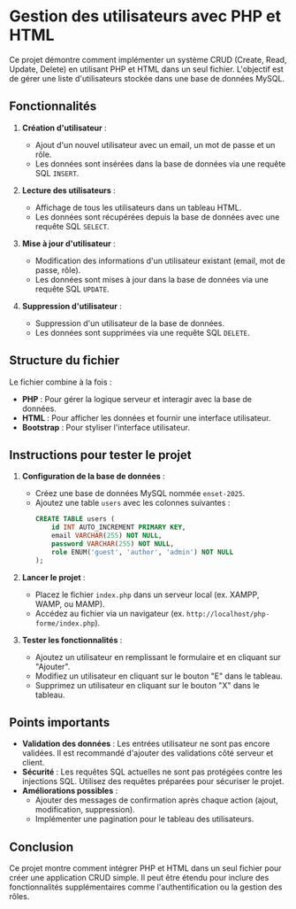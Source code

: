 # Gestion des utilisateurs avec PHP et HTML

Ce projet démontre comment implémenter un système CRUD (Create, Read, Update, Delete) en utilisant PHP et HTML dans un seul fichier. L'objectif est de gérer une liste d'utilisateurs stockée dans une base de données MySQL.

## Fonctionnalités

1. **Création d'utilisateur** :
   - Ajout d'un nouvel utilisateur avec un email, un mot de passe et un rôle.
   - Les données sont insérées dans la base de données via une requête SQL `INSERT`.

2. **Lecture des utilisateurs** :
   - Affichage de tous les utilisateurs dans un tableau HTML.
   - Les données sont récupérées depuis la base de données avec une requête SQL `SELECT`.

3. **Mise à jour d'utilisateur** :
   - Modification des informations d'un utilisateur existant (email, mot de passe, rôle).
   - Les données sont mises à jour dans la base de données via une requête SQL `UPDATE`.

4. **Suppression d'utilisateur** :
   - Suppression d'un utilisateur de la base de données.
   - Les données sont supprimées via une requête SQL `DELETE`.

## Structure du fichier

Le fichier combine à la fois :
- **PHP** : Pour gérer la logique serveur et interagir avec la base de données.
- **HTML** : Pour afficher les données et fournir une interface utilisateur.
- **Bootstrap** : Pour styliser l'interface utilisateur.

## Instructions pour tester le projet

1. **Configuration de la base de données** :
   - Créez une base de données MySQL nommée `enset-2025`.
   - Ajoutez une table `users` avec les colonnes suivantes :
     ```sql
     CREATE TABLE users (
         id INT AUTO_INCREMENT PRIMARY KEY,
         email VARCHAR(255) NOT NULL,
         password VARCHAR(255) NOT NULL,
         role ENUM('guest', 'author', 'admin') NOT NULL
     );
     ```

2. **Lancer le projet** :
   - Placez le fichier `index.php` dans un serveur local (ex. XAMPP, WAMP, ou MAMP).
   - Accédez au fichier via un navigateur (ex. `http://localhost/php-forme/index.php`).

3. **Tester les fonctionnalités** :
   - Ajoutez un utilisateur en remplissant le formulaire et en cliquant sur "Ajouter".
   - Modifiez un utilisateur en cliquant sur le bouton "E" dans le tableau.
   - Supprimez un utilisateur en cliquant sur le bouton "X" dans le tableau.

## Points importants

- **Validation des données** : Les entrées utilisateur ne sont pas encore validées. Il est recommandé d'ajouter des validations côté serveur et client.
- **Sécurité** : Les requêtes SQL actuelles ne sont pas protégées contre les injections SQL. Utilisez des requêtes préparées pour sécuriser le projet.
- **Améliorations possibles** :
  - Ajouter des messages de confirmation après chaque action (ajout, modification, suppression).
  - Implémenter une pagination pour le tableau des utilisateurs.

## Conclusion

Ce projet montre comment intégrer PHP et HTML dans un seul fichier pour créer une application CRUD simple. Il peut être étendu pour inclure des fonctionnalités supplémentaires comme l'authentification ou la gestion des rôles.